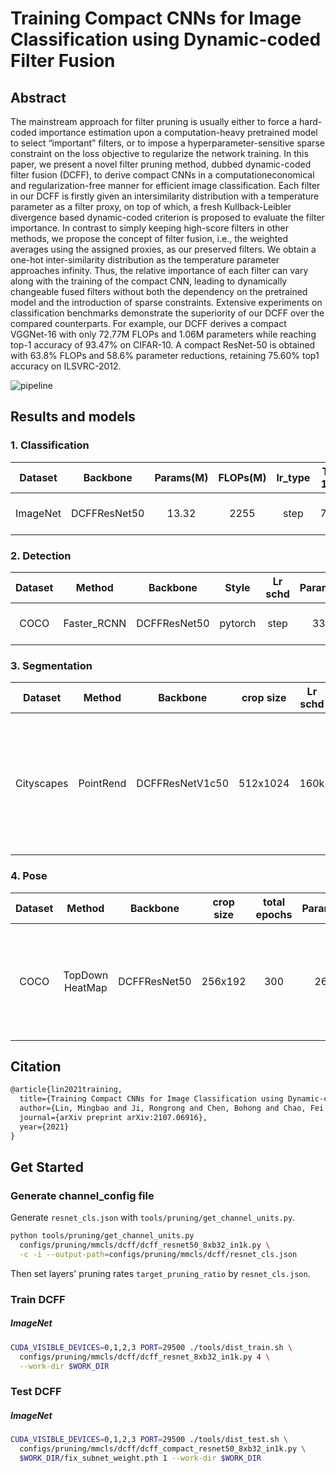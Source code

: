 # Training Compact CNNs for Image Classification using Dynamic-coded Filter Fusion

## Abstract

The mainstream approach for filter pruning is usually either to force a hard-coded importance estimation upon a computation-heavy pretrained model to select “important” filters, or to impose a hyperparameter-sensitive sparse constraint on the loss objective to regularize the network training. In this paper, we present a novel filter pruning method, dubbed dynamic-coded filter fusion (DCFF), to derive compact CNNs in a computationeconomical and regularization-free manner for efficient image classification. Each filter in our DCFF is firstly given an intersimilarity distribution with a temperature parameter as a filter proxy, on top of which, a fresh Kullback-Leibler divergence based dynamic-coded criterion is proposed to evaluate the filter importance. In contrast to simply keeping high-score filters in other methods, we propose the concept of filter fusion, i.e., the weighted averages using the assigned proxies, as our preserved filters. We obtain a one-hot inter-similarity distribution as the temperature parameter approaches infinity. Thus, the relative importance of each filter can vary along with the training of the compact CNN, leading to dynamically changeable fused filters without both the dependency on the pretrained model and the introduction of sparse constraints. Extensive experiments on classification benchmarks demonstrate the superiority of our DCFF over the compared counterparts. For example, our DCFF derives a compact VGGNet-16 with only 72.77M FLOPs and 1.06M parameters while reaching top-1 accuracy of 93.47% on CIFAR-10. A compact ResNet-50 is obtained with 63.8% FLOPs and 58.6% parameter reductions, retaining 75.60% top1 accuracy on ILSVRC-2012.

![pipeline](https://user-images.githubusercontent.com/31244134/189286581-722853ba-c6d7-4a39-b902-37995b444c71.jpg)

## Results and models

### 1. Classification

| Dataset  |   Backbone   | Params(M) | FLOPs(M) | lr_type | Top-1 (%) | Top-5 (%) |                     CPrate                      |                        Config                        |                                                                                                    Download                                                                                                    |
| :------: | :----------: | :-------: | :------: | :-----: | :-------: | :-------: | :---------------------------------------------: | :--------------------------------------------------: | :------------------------------------------------------------------------------------------------------------------------------------------------------------------------------------------------------------: |
| ImageNet | DCFFResNet50 |   13.32   |   2255   |  step   |   74.46   |   91.99   | \[0.0\]+\[0.35,0.4,0.1\]\*10+\[0.3,0.3,0.1\]\*6 | [config](../../mmcls/dcff/dcff_resnet_8xb32_in1k.py) | [model](https://download.openmmlab.com/mmrazor/v1/pruning/dcff/mmcls/dcff_cls_fix_subnet_weight.pth) \\ [log](https://download.openmmlab.com/mmrazor/v1/pruning/dcff/mmcls/dcff_mmcls_sup_20220906_131949.log) |

### 2. Detection

| Dataset |   Method    |   Backbone   |  Style  | Lr schd | Params(M) | FLOPs(M) | bbox AP |                     CPrate                      |                              Config                               |                                                                                            Download                                                                                            |
| :-----: | :---------: | :----------: | :-----: | :-----: | :-------: | :------: | :-----: | :---------------------------------------------: | :---------------------------------------------------------------: | :--------------------------------------------------------------------------------------------------------------------------------------------------------------------------------------------: |
|  COCO   | Faster_RCNN | DCFFResNet50 | pytorch |  step   |   33.31   |  168320  |  35.8   | \[0.0\]+\[0.35,0.4,0.1\]\*10+\[0.3,0.3,0.1\]\*6 | [config](../../mmdet/dcff/dcff_faster_rcnn_resnet50_8xb4_coco.py) | [model](https://download.openmmlab.com/mmrazor/v1/pruning/dcff/mmdet/dcff_mmdet.pth) \\ [log](https://download.openmmlab.com/mmrazor/v1/pruning/dcff/mmdet/dcff_mmdet_sup_20220909_103653.log) |

### 3. Segmentation

|  Dataset   |  Method   |    Backbone     | crop size | Lr schd | Params(M) | FLOPs(M) | mIoU  |                               CPrate                                |                                Config                                 |                                                                                            Download                                                                                             |
| :--------: | :-------: | :-------------: | :-------: | :-----: | :-------: | :------: | :---: | :-----------------------------------------------------------------: | :-------------------------------------------------------------------: | :---------------------------------------------------------------------------------------------------------------------------------------------------------------------------------------------: |
| Cityscapes | PointRend | DCFFResNetV1c50 | 512x1024  |  160k   |   18.43   |  74410   | 76.75 | \[0.0, 0.0, 0.0\] + \[0.35, 0.4, 0.1\] * 10 + \[0.3, 0.3, 0.1\] * 6 | [config](../../mmseg/dcff/dcff_pointrend_resnet50_8xb2_cityscapes.py) | [model](https://download.openmmlab.com/mmrazor/v1/pruning/dcff/mmseg/dcff_mmseg.pth) \\ [log](https://download.openmmlab.com/mmrazor/v1/pruning/dcff/mmseg/dcff_mmpose_sup_20220908_172111.log) |

### 4. Pose

| Dataset |     Method      |   Backbone   | crop size | total epochs | Params(M) | FLOPs(M) |  AP  |                           CPrate                           |                              Config                               |                                                                                           Download                                                                                           |
| :-----: | :-------------: | :----------: | :-------: | :----------: | :-------: | :------: | :--: | :--------------------------------------------------------: | :---------------------------------------------------------------: | :------------------------------------------------------------------------------------------------------------------------------------------------------------------------------------------: |
|  COCO   | TopDown HeatMap | DCFFResNet50 |  256x192  |     300      |   26.95   |   4290   | 68.3 | \[0.0\] + \[0.2, 0.2, 0.1\] * 10 + \[0.15, 0.15, 0.1\] * 6 | [config](../../mmpose/dcff/dcff_topdown_heatmap_resnet50_coco.py) | [model](https://download.openmmlab.com/mmrazor/v1/pruning/dcff/mmpose/dcff_pose.pth) \\ [log](https://download.openmmlab.com/mmrazor/v1/pruning/dcff/mmpose/dcff_mmpose_20220908_140331.log) |

## Citation

```latex
@article{lin2021training,
  title={Training Compact CNNs for Image Classification using Dynamic-coded Filter Fusion},
  author={Lin, Mingbao and Ji, Rongrong and Chen, Bohong and Chao, Fei and Liu, Jianzhuang and Zeng, Wei and Tian, Yonghong and Tian, Qi},
  journal={arXiv preprint arXiv:2107.06916},
  year={2021}
}
```

## Get Started

### Generate channel_config file

Generate `resnet_cls.json` with `tools/pruning/get_channel_units.py`.

```bash
python tools/pruning/get_channel_units.py
  configs/pruning/mmcls/dcff/dcff_resnet50_8xb32_in1k.py \
  -c -i --output-path=configs/pruning/mmcls/dcff/resnet_cls.json
```

Then set layers' pruning rates `target_pruning_ratio` by `resnet_cls.json`.

### Train DCFF

##### ImageNet

```bash
CUDA_VISIBLE_DEVICES=0,1,2,3 PORT=29500 ./tools/dist_train.sh \
  configs/pruning/mmcls/dcff/dcff_resnet_8xb32_in1k.py 4 \
  --work-dir $WORK_DIR
```

### Test DCFF

##### ImageNet

```bash
CUDA_VISIBLE_DEVICES=0,1,2,3 PORT=29500 ./tools/dist_test.sh \
  configs/pruning/mmcls/dcff/dcff_compact_resnet50_8xb32_in1k.py \
  $WORK_DIR/fix_subnet_weight.pth 1 --work-dir $WORK_DIR
```
